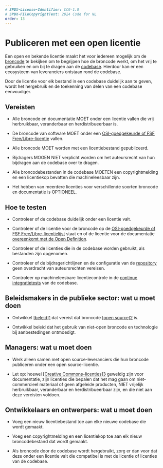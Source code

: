 ```yaml
---
# SPDX-License-Identifier: CC0-1.0
# SPDX-FileCopyrightText: 2024 Code for NL
order: 13
---
```


# Publiceren met een open licentie

Een open en bekende licentie maakt het voor iedereen mogelijk om de [broncode](/nl/glossary.html#) te bekijken om te begrijpen hoe de broncode werkt, om het vrij te gebruiken en om bij te dragen aan de [codebase](/nl/glossary.html#). Hierdoor kan er een ecosysteem van leveranciers ontstaan rond de codebase.

Door de licentie voor elk bestand in een codebase duidelijk aan te geven, wordt het hergebruik en de toekenning van delen van een codebase eenvoudiger.

## Vereisten

-   Alle broncode en documentatie MOET onder een licentie vallen die vrij herbruikbaar, veranderbaar en herdistribueerbaar is.

-   De broncode van software MOET onder een [OSI-goedgekeurde of FSF Free/Libre-licentie](/nl/glossary.html#) vallen.

-   Alle broncode MOET worden met een licentiebestand gepubliceerd.

-   Bijdragers MOGEN NIET verplicht worden om het auteursrecht van hun bijdragen aan de codebase over te dragen.

-   Alle broncodebestanden in de codebase MOETEN een copyrightmelding en een licentiekop bevatten die machineleesbaar zijn.

-   Het hebben van meerdere licenties voor verschillende soorten broncode en documentatie is OPTIONEEL.

## Hoe te testen

-   Controleer of de codebase duidelijk onder een licentie valt.

-   Controleer of de licentie voor de broncode op de [OSI-goedgekeurde of FSF Free/Libre-licentielijst](/nl/glossary.html#) staat en of de licentie voor de documentatie [overeenkomt met de Open Definition](/nl/glossary.html#).

-   Controleer of de licenties die in de codebase worden gebruikt, als bestanden zijn opgenomen.

-   Controleer of de bijdragerichtlijnen en de configuratie van de [repository](/nl/glossary.html#) geen overdracht van auteursrechten vereisen.

-   Controleer op machineleesbare licentiecontrole in de [continue integratietests](/nl/glossary.html#) van de codebase.

## Beleidsmakers in de publieke sector: wat u moet doen

-   Ontwikkel [[beleid](/nl/glossary.html#)][1] dat vereist dat broncode [[open source](/nl/glossary.html#)][2] is.

-   Ontwikkel beleid dat het gebruik van niet-open broncode en technologie bij aanbestedingen ontmoedigt.

## Managers: wat u moet doen

-   Werk alleen samen met open source-leveranciers die hun broncode publiceren onder een open source-licentie.

-   Let op: hoewel [[Creative Commons-licenties](/nl/glossary.html#)][3] geweldig zijn voor documentatie, zijn licenties die bepalen dat het mag gaan om niet-commercieel materiaal of geen afgeleide producten, NIET vrijelijk herbruikbaar, veranderbaar en herdistribueerbaar zijn, en die niet aan deze vereisten voldoen.

## Ontwikkelaars en ontwerpers: wat u moet doen

-   Voeg een nieuw licentiebestand toe aan elke nieuwe codebase die wordt gemaakt.

-   Voeg een copyrightmelding en een licentiekop toe aan elk nieuw broncodebestand dat wordt gemaakt.

-   Als broncode door de codebase wordt hergebruikt, zorg er dan voor dat deze onder een licentie valt die compatibel is met de licentie of licenties van de codebase.

  [1]: https://standard.publiccode.net/glossary.html#policy
  [2]: https://standard.publiccode.net/glossary.html#open-source
  [3]: https://creativecommons.org/licenses/
